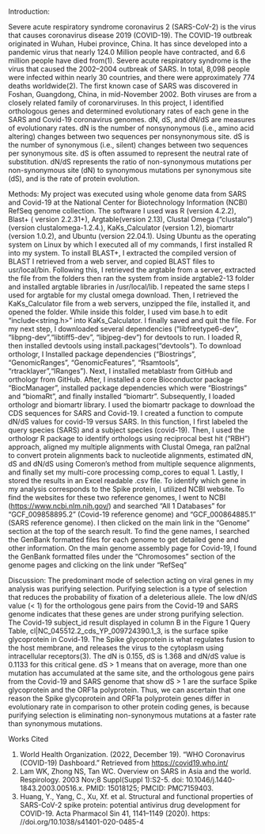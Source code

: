 Introduction: 


Severe acute respiratory syndrome coronavirus 2 (SARS-CoV-2) is the virus that causes
coronavirus disease 2019 (COVID-19). The COVID-19 outbreak originated in Wuhan, Hubei province,
China. It has since developed into a pandemic virus that nearly 124.0 Million people have contracted,
and 6.6 million people have died from(1). Severe acute respiratory syndrome is the virus that caused the
2002–2004 outbreak of SARS. In total, 8,098 people were infected within nearly 30 countries, and there
were approximately 774 deaths worldwide(2). The first known case of SARS was discovered in Foshan,
Guangdong, China, in mid-November 2002. Both viruses are from a closely related family of coronarviruses.
In this project, I identified orthologous genes and determined evolutionary rates of each gene in the SARS
and Covid-19 coronavirus genomes. dN, dS, and dN/dS are measures of evolutionary rates. dN is the
number of nonsynonymous (i.e., amino acid altering) changes between two sequences per nonsynonymous
site. dS is the number of synonymous (i.e., silent) changes between two sequences per synonymous site. dS is
often assumed to represent the neutral rate of substitution. dN/dS represents the ratio of non-synonymous
mutations per non-synonymous site (dN) to synonymous mutations per synonymous site (dS), and is the
rate of protein evolution.


Methods: My project was executed using whole genome data from SARS and Covid-19 at the National
Center for Biotechnology Information (NCBI) RefSeq genome collection. The software I used was R (version 4.2.2), Blast+ ( version 2.2.31+), Argtable(version 2.13), Clustal Omega (“clustalo”)(version clustalomega-1.2.4.), KaKs_Calculator (version 1.2), biomartr (version 1.0.2), and Ubuntu (version 22.04.1). Using
Ubuntu as the operating system on Linux by which I executed all of my commands, I first installed R into
my system. To install BLAST+, I extracted the compiled version of BLAST I retrieved from a web server,
and copied BLAST files to usr/local/bin. Following this, I retrieved the argtable from a server, extracted
the file from the folders then ran the system from inside argtable2-13 folder and installed argtable libraries
in /usr/local/lib. I repeated the same steps I used for argtable for my clustal omega download. Then,
I retrieved the KaKs_Calculator file from a web servers, unzipped the file, installed it, and opened the
folder. While inside this folder, I used vim base.h to edit “include<string.h>” into KaKs_Calculator. I
finally saved and quit the file. For my next step, I downloaded several dependencies (“libfreetype6-dev”,
“libpng-dev”,“libtiff5-dev”, “libjpeg-dev”) for devtools to run. I loaded R, then installed devtools using
install.packages(“devtools”). To download orthologr, I Installed package dependencies (“Biostrings”, “GenomicRanges”, “GenomicFeatures”, “Rsamtools”, “rtracklayer”,“IRanges”). Next, I installed metablastr
from GitHub and orthologr from GitHub. After, I installed a core Bioconductor package “BiocManager”,
installed package dependencies which were “Biostrings” and “biomaRt”, and finally installed “biomartr”.
Subsequently, I loaded orthologr and biomartr library. I used the biomartr package to download the CDS
sequences for SARS and Covid-19. I created a function to compute dN/dS values for covid-19 versus SARS.
In this function, I first labeled the query species (SARS) and a subject species (covid-19). Then, I used the
orthologr R package to identify orthologs using reciprocal best hit (“RBH”) approach, aligned my multiple
alignments with Clustal Omega, ran pal2nal to convert protein alignments back to nucleotide alignments,
estimated dN, dS and dN/dS using Comeron’s method from multiple sequence alignments, and finally set
my multi-core processing comp_cores to equal 1. Lastly, I stored the results in an Excel readable .csv file.
To identify which gene in my analysis corresponds to the Spike protein, I utilized NCBI website. To find the
websites for these two reference genomes, I went to NCBI (https://www.ncbi.nlm.nih.gov/) and searched “All
1
Databases” for “GCF_009858895.2” (Covid-19 reference genome) and “GCF_000864885.1” (SARS reference
genome). I then clicked on the main link in the “Genome” section at the top of the search result. To find
the gene names, I searched the GenBank formatted files for each genome to get detailed gene and other
information. On the main genome assembly page for Covid-19, I found the GenBank formatted files under
the “Chromosomes” section of the genome pages and clicking on the link under “RefSeq”


Discussion: The predominant mode of selection acting on viral genes in my analysis was purifying selection.
Purifying selection is a type of selection that reduces the probability of fixation of a deleterious allele. The
low dN/dS value (< 1) for the orthologous gene pairs from the Covid-19 and SARS genome indicates that
these genes are under strong purifying selection. The Covid-19 subject_id result displayed in column B in
the Figure 1 Query Table, cl|NC_045512.2_cds_YP_009724390.1_3, is the surface spike glycoprotein in
Covid-19. The Spike glycoprotein is what regulates fusion to the host membrane, and releases the virus to
the cytoplasm using intracellular receptors(3). The dN is 0.155, dS is 1.368 and dN/dS value is 0.1133 for
this critical gene. dS > 1 means that on average, more than one mutation has accumulated at the same site,
and the orthologous gene pairs from the Covid-19 and SARS genome that show dS > 1 are the surface Spike
glycoprotein and the ORF1a polyprotein. Thus, we can ascertain that one reason the Spike glycoprotein and
ORF1a polyprotein genes differ in evolutionary rate in comparison to other protein coding genes, is because
purifying selection is eliminating non-synonymous mutations at a faster rate than synonymous mutations.


Works Cited
1) World Health Organization. (2022, December 19). “WHO Coronavirus (COVID-19) Dashboard.”
Retrieved from https://covid19.who.int/
2) Lam WK, Zhong NS, Tan WC. Overview on SARS in Asia and the world. Respirology. 2003 Nov;8
Suppl(Suppl 1):S2-5. doi: 10.1046/j.1440-1843.2003.00516.x. PMID: 15018125; PMCID: PMC7159403.
3) Huang, Y., Yang, C., Xu, Xf. et al. Structural and functional properties of SARS-CoV-2 spike protein:
potential antivirus drug development for COVID-19. Acta Pharmacol Sin 41, 1141–1149 (2020). https:
//doi.org/10.1038/s41401-020-0485-4

